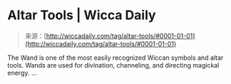 <!--yml
category: 未分类
date: 2024-06-12 18:24:38
-->

# Altar Tools | Wicca Daily

> 来源：[http://wiccadaily.com/tag/altar-tools/#0001-01-01](http://wiccadaily.com/tag/altar-tools/#0001-01-01)

The Wand is one of the most easily recognized Wiccan symbols and altar tools. Wands are used for divination, channeling, and directing magickal energy. …